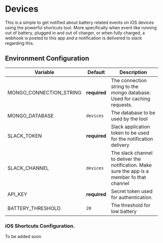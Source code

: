 # Devices

This is a simple to get notified about battery related events on iOS devices using the powerful shortcuts tool. More specifically when event like running out of battery, plugged in and out of charger, or when fully charged, a webhook is posted to this app and a notification is delivered to slack regarding this.


## Environment Configuration

Variable | Default | Description
---------|---------|-------------
MONGO_CONNECTION_STRING | **required** | The connection string to the mongo database. Used for caching requests.
MONGO_DATABASE | `devices` | The database to be used by the tool
SLACK_TOKEN | **required** | Slack application token to be used for the notification delivery
SLACK_CHANNEL | `devices` | The slack channel to deliver the notification. Make sure the app is a member fo that channel
API_KEY | **required** | Secret token used for authentication.
BATTERY_THRESHOLD | `20` | The threshold for low battery

### iOS Shortcuts Configuration.

To be added soon